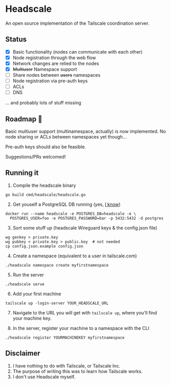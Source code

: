 # Headscale
An open source implementation of the Tailscale coordination server.


## Status

- [x] Basic functionality (nodes can communicate with each other)
- [x] Node registration through the web flow
- [x] Network changes are relied to the nodes
- [x] ~~Multiuser~~ Namespace support
- [ ] Share nodes between ~~users~~ namespaces
- [ ] Node registration via pre-auth keys
- [ ] ACLs
- [ ] DNS

... and probably lots of stuff missing

## Roadmap 🤷

Basic multiuser support (multinamespace, actually) is now implemented. No node sharing or ACLs between namespaces yet though...

Pre-auth keys should also be feasible.

Suggestions/PRs welcomed!



## Running it

1. Compile the headscale binary
  ```shell
  go build cmd/headscale/headscale.go 
  ```
  
2. Get youself a PostgreSQL DB running (yes, [I know](https://tailscale.com/blog/an-unlikely-database-migration/))

  ```shell 
  docker run --name headscale -e POSTGRES_DB=headscale -e \
    POSTGRES_USER=foo -e POSTGRES_PASSWORD=bar -p 5432:5432 -d postgres
  ```

3. Sort some stuff up (headscale Wireguard keys & the config.json file)
  ```shell
  wg genkey > private.key
  wg pubkey < private.key > public.key  # not needed 
  cp config.json.example config.json
  ```

4. Create a namespace (equivalent to a user in tailscale.com)
  ```shell
  ./headscale namespace create myfirstnamespace
  ```

5. Run the server
  ```shell
  ./headscale serve
  ```
  
6. Add your first machine
  ```shell
  tailscale up -login-server YOUR_HEADSCALE_URL
  ```

7. Navigate to the URL you will get with `tailscale up`, where you'll find your machine key.

8. In the server, register your machine to a namespace with the CLI
  ```shell
  ./headscale register YOURMACHINEKEY myfirstnamespace
  ```


## Disclaimer

1. I have nothing to do with Tailscale, or Tailscale Inc. 
2. The purpose of writing this was to learn how Tailscale works.
3. I don't use Headscale myself.

